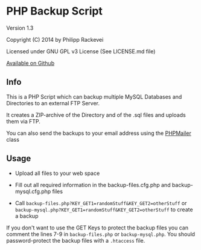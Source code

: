 # PHP Backup Script

Version 1.3

Copyright (C) 2014 by Philipp Rackevei

Licensed under GNU GPL v3 License (See LICENSE.md file)

[Available on Github](https://github.com/philipp-r/PHP-Backup-Script "PHP Backup Script on Github")


## Info

This is a PHP Script which can backup multiple MySQL Databases and Directories to an external FTP Server.

It creates a ZIP-archive of the Directory and of the .sql files and uploads them via FTP.

You can also send the backups to your email address using the [PHPMailer](https://github.com/PHPMailer/PHPMailer) class

## Usage

* Upload all files to your web space

* Fill out all required information in the backup-files.cfg.php and backup-mysql.cfg.php files

* Call `backup-files.php?KEY_GET1=randomStuff&KEY_GET2=otherStuff` or `backup-mysql.php?KEY_GET1=randomStuff&KEY_GET2=otherStuff` to create a backup

If you don't want to use the GET Keys to protect the backup files you can comment the lines 7-9 in `backup-files.php` or `backup-mysql.php`.
You should password-protect the backup files with a `.htaccess` file.
